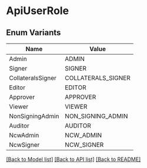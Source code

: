 # ApiUserRole

## Enum Variants

| Name | Value |
|---- | -----|
| Admin | ADMIN |
| Signer | SIGNER |
| CollateralsSigner | COLLATERALS_SIGNER |
| Editor | EDITOR |
| Approver | APPROVER |
| Viewer | VIEWER |
| NonSigningAdmin | NON_SIGNING_ADMIN |
| Auditor | AUDITOR |
| NcwAdmin | NCW_ADMIN |
| NcwSigner | NCW_SIGNER |


[[Back to Model list]](../README.md#documentation-for-models) [[Back to API list]](../README.md#documentation-for-api-endpoints) [[Back to README]](../README.md)


